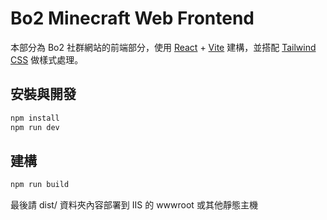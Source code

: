 # Bo2 Minecraft Web Frontend

本部分為 Bo2 社群網站的前端部分，使用 [React](https://react.dev/) + [Vite](https://vitejs.dev/) 建構，並搭配 [Tailwind CSS](https://tailwindcss.com/) 做樣式處理。

## 安裝與開發

```bash
npm install
npm run dev
```

## 建構

```bash
npm run build
```
最後請 dist/ 資料夾內容部署到 IIS 的 wwwroot 或其他靜態主機